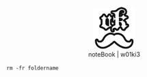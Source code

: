<p align="center">
    <img src="vkIcon.png" style="width: 100px;">
    <br>
    noteBook | w01ki3
</p>

<code>rm -fr foldername</code>